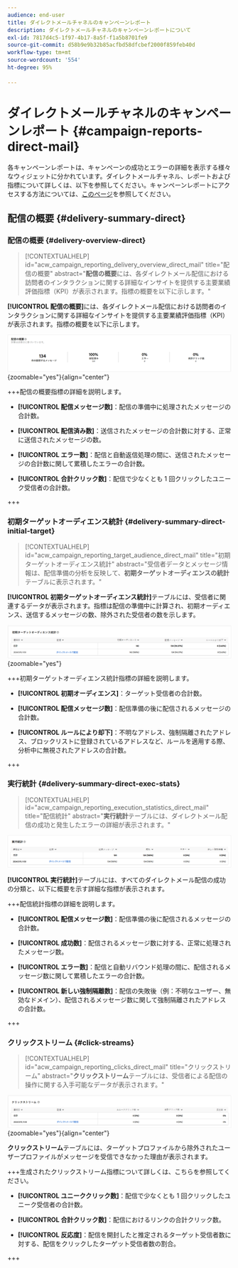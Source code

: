 ```yaml
---
audience: end-user
title: ダイレクトメールチャネルのキャンペーンレポート
description: ダイレクトメールチャネルのキャンペーンレポートについて
exl-id: 7817d4c5-1f97-4b17-8a5f-f1a5b8701fe9
source-git-commit: d58b9e9b32b85acfbd58dfcbef2000f859feb40d
workflow-type: tm+mt
source-wordcount: '554'
ht-degree: 95%

---
```


# ダイレクトメールチャネルのキャンペーンレポート {#campaign-reports-direct-mail}

各キャンペーンレポートは、キャンペーンの成功とエラーの詳細を表示する様々なウィジェットに分かれています。ダイレクトメールチャネル、レポートおよび指標について詳しくは、以下を参照してください。キャンペーンレポートにアクセスする方法については、[このページ](campaign-reports.md)を参照してください。

## 配信の概要 {#delivery-summary-direct}

### 配信の概要 {#delivery-overview-direct}

>[!CONTEXTUALHELP]
>id="acw_campaign_reporting_delivery_overview_direct_mail"
>title="配信の概要"
>abstract="**配信の概要**&#x200B;には、各ダイレクトメール配信における訪問者のインタラクションに関する詳細なインサイトを提供する主要業績評価指標（KPI）が表示されます。指標の概要を以下に示します。"

**[!UICONTROL 配信の概要]**&#x200B;には、各ダイレクトメール配信における訪問者のインタラクションに関する詳細なインサイトを提供する主要業績評価指標（KPI）が表示されます。指標の概要を以下に示します。

![ダイレクトメールキャンペーン配信の概要指標](assets/direct-mail-campaign-overview.png){zoomable="yes"}{align="center"}

+++配信の概要指標の詳細を説明します。

* **[!UICONTROL 配信メッセージ数]**：配信の準備中に処理されたメッセージの合計数。

* **[!UICONTROL 配信済み数]**：送信されたメッセージの合計数に対する、正常に送信されたメッセージの数。

* **[!UICONTROL エラー数]**：配信と自動返信処理の間に、送信されたメッセージの合計数に関して累積したエラーの合計数。

* **[!UICONTROL 合計クリック数]**：配信で少なくとも 1 回クリックしたユニーク受信者の合計数。

+++

### 初期ターゲットオーディエンス統計 {#delivery-summary-direct-initial-target}

>[!CONTEXTUALHELP]
>id="acw_campaign_reporting_target_audience_direct_mail"
>title="初期ターゲットオーディエンス統計"
>abstract="受信者データとメッセージ情報は、配信準備の分析を反映して、**初期ターゲットオーディエンスの統計**&#x200B;テーブルに表示されます。"

**[!UICONTROL 初期ターゲットオーディエンス統計]**&#x200B;テーブルには、受信者に関連するデータが表示されます。指標は配信の準備中に計算され、初期オーディエンス、送信するメッセージの数、除外された受信者の数を示します。

![ダイレクトメールキャンペーンの初期ターゲットオーディエンスの統計](assets/direct-mail-campaign-target-audience.png){zoomable="yes"}

+++初期ターゲットオーディエンス統計指標の詳細を説明します。

* **[!UICONTROL 初期オーディエンス]**：ターゲット受信者の合計数。

* **[!UICONTROL 配信メッセージ数]**：配信準備の後に配信されるメッセージの合計数。

* **[!UICONTROL ルールにより却下]**：不明なアドレス、強制隔離されたアドレス、ブロックリストに登録されているアドレスなど、ルールを適用する際、分析中に無視されたアドレスの合計数。

+++

### 実行統計 {#delivery-summary-direct-exec-stats}

>[!CONTEXTUALHELP]
>id="acw_campaign_reporting_execution_statistics_direct_mail"
>title="配信統計"
>abstract="**実行統計**&#x200B;テーブルには、ダイレクトメール配信の成功と発生したエラーの詳細が表示されます。"

![ダイレクトメールキャンペーンの実行統計](assets/direct-mail-campaign-exec.png)

**[!UICONTROL 実行統計]**&#x200B;テーブルには、すべてのダイレクトメール配信の成功の分類と、以下に概要を示す詳細な指標が表示されます。

+++配信統計指標の詳細を説明します。

* **[!UICONTROL 配信メッセージ数]**：配信準備の後に配信されるメッセージの合計数。

* **[!UICONTROL 成功数]**：配信されるメッセージ数に対する、正常に処理されたメッセージ数。

* **[!UICONTROL エラー数]**：配信と自動リバウンド処理の間に、配信されるメッセージ数に関して累積したエラーの合計数。

* **[!UICONTROL 新しい強制隔離数]**：配信の失敗後（例：不明なユーザー、無効なドメイン）、配信されるメッセージ数に関して強制隔離されたアドレスの合計数。

+++

### クリックストリーム {#click-streams}

>[!CONTEXTUALHELP]
>id="acw_campaign_reporting_clicks_direct_mail"
>title="クリックストリーム"
>abstract="**クリックストリーム**&#x200B;テーブルには、受信者による配信の操作に関する入手可能なデータが表示されます。"

![ダイレクトメールキャンペーン用のクリックストリームデータ](assets/direct-mail-campaign-clicks.png){zoomable="yes"}{align="center"}

**クリックストリーム**&#x200B;テーブルには、ターゲットプロファイルから除外されたユーザープロファイルがメッセージを受信できなかった理由が表示されます。

+++生成されたクリックストリーム指標について詳しくは、こちらを参照してください。

* **[!UICONTROL ユニーククリック数]**：配信で少なくとも 1 回クリックしたユニーク受信者の合計数。

* **[!UICONTROL 合計クリック数]**：配信におけるリンクの合計クリック数。

* **[!UICONTROL 反応度]**：配信を開封したと推定されるターゲット受信者数に対する、配信をクリックしたターゲット受信者数の割合。

+++